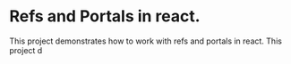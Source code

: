 # Refs and Portals in react.

This project demonstrates how to work with refs and portals in react.
This project d